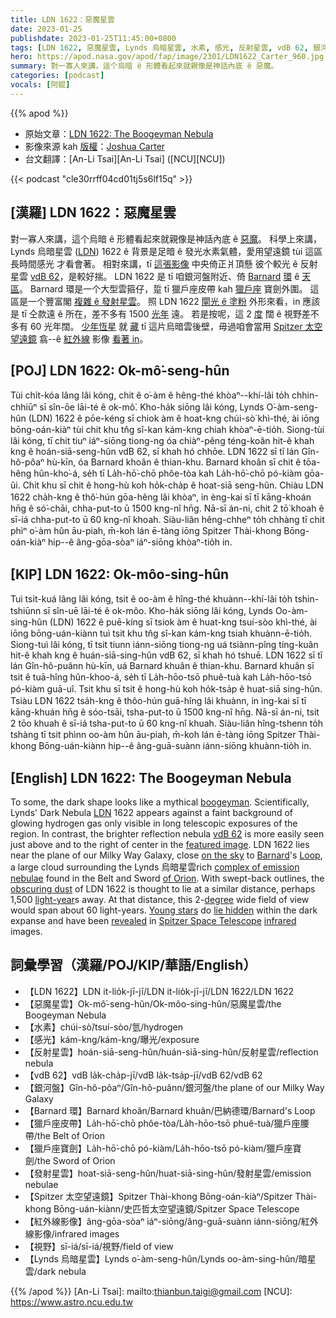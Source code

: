 ```yaml
---
title: LDN 1622：惡魔星雲
date: 2023-01-25
publishdate: 2023-01-25T11:45:00+0800
tags: [LDN 1622, 惡魔星雲, Lynds 烏暗星雲, 水素, 感光, 反射星雲, vdB 62, 銀河盤, Barnard 環, 獵戶座皮帶, 獵戶座寶劍, 發射星雲, Spitzer 太空望遠鏡, 紅外線影像, 視野]
hero: https://apod.nasa.gov/apod/fap/image/2301/LDN1622_Carter_960.jpg
summary: 對一寡人來講，這个烏暗 ê 形體看起來就親像是神話內底 ê 惡魔。
categories: [podcast]
vocals: [阿錕]
---
```


{{% apod %}}

- 原始文章：[LDN 1622: The Boogeyman Nebula](https://apod.nasa.gov/apod/ap230125.html)
- 影像來源 kah [版權][copyright]：[Joshua Carter](https://www.instagram.com/jc.astrophotos/)
- 台文翻譯：[An-Li Tsai][An-Li Tsai] ([NCU][NCU])

{{< podcast "cle30rrff04cd01tj5s6lf15q" >}}

## [漢羅] LDN 1622：惡魔星雲
對一寡人來講，這个烏暗 ê 形體看起來就親像是神話內底 ê [惡魔][boogeyman]。
科學上來講，Lynds 烏暗星雲 ([LDN][LDN]) 1622 ê 背景是足暗 ê 發光水素氣體，愛用望遠鏡 tùi 這區長時間感光 才看會著。
相對來講，tī [這張影像][featured image] 中央倚正爿頂懸 彼个較光 ê 反射星雲 [vdB 62][vdB 62]，是較好揣。
LDN 1622 是 tī 咱銀河盤附近、倚 [Barnard][Barnard] [環][Loop] ê [天區][on the sky]。
Barnard 環是一个大型雲箍仔，踅 tī 獵戶座皮帶 kah [獵戶座][of Orion] 寶劍外圍。
這區是一个豐富閣 [複雜 ê 發射星雲][complex of emission nebulae]。
照 LDN 1622 [閘光 ê 塗粉][obscuring dust] 外形來看，in 應該是 tī 仝款遠 ê 所在，差不多有 1500 [光年][light-year] 遠。
若是按呢，這 2 [度][degree] 闊 ê 視野差不多有 60 光年闊。
[少年恆星][Young stars] 就 [藏][lie hidden] tī 這片烏暗雲後壁，毋過咱會當用 [Spitzer 太空望遠鏡][Spitzer Space Telescope] 翕--ê [紅外線][infrared] 影像 [看著 in][revealed]。


## [POJ] LDN 1622: Ok-mô͘-seng-hûn
Tùi chi̍t-kóa lâng lâi kóng, chit ê o͘-àm ê hêng-thé khòaⁿ--khí-lâi to̍h chhin-chhiūⁿ sī sîn-ōe lāi-té ê ok-mô͘.
Kho-ha̍k siōng lâi kóng, Lynds O͘-àm-seng-hûn (LDN) 1622 ê pōe-kéng sī chiok àm ê hoat-kng chúi-sò͘ khì-thé, ài iōng bōng-oán-kiàⁿ tùi chit khu tn̂g sî-kan kám-kng chiah khòaⁿ-ē-tio̍h.
Siong-tùi lâi kóng, tī chit tiuⁿ iáⁿ-siōng tiong-ng óa chiàⁿ-pêng téng-koân hit-ê khah kng ê hoán-siā-seng-hûn vdB 62, sī khah hó chhōe.
LDN 1622 sī tī lán Gîn-hô-pôaⁿ hù-kīn, óa Barnard khoân ê thian-khu.
Barnard khoân sī chit ê tōa-hêng hûn-kho͘-á, se̍h tī La̍h-hō͘-chō phôe-tòa kah La̍h-hō͘-chō pó-kiàm gōa-ûi.
Chit khu sī chit ê hong-hù koh ho̍k-cha̍p ê hoat-siā seng-hûn.
Chiàu LDN 1622 cha̍h-kng ê thô͘-hún gōa-hêng lâi khòaⁿ, in èng-kai sī tī kāng-khoán hn̄g ê só͘-chāi, chha-put-to ū 1500 kng-nî hn̄g.
Nā-sī án-ni, chit 2 tō͘ khoah ê sī-iá chha-put-to ū 60 kng-nî khoah.
Siàu-liân hêng-chheⁿ to̍h chhàng tī chit phìⁿ o͘-àm hûn āu-piah, m̄-koh lán ē-tàng iōng Spitzer Thài-khong Bōng-oán-kiàⁿ hip--ê âng-gōa-sòaⁿ iáⁿ-siōng khòaⁿ-tio̍h in.

## [KIP] LDN 1622: Ok-môo-sing-hûn
Tuì tsi̍t-kuá lâng lâi kóng, tsit ê oo-àm ê hîng-thé khuànn--khí-lâi to̍h tshin-tshiūnn sī sîn-uē lāi-té ê ok-môo.
Kho-ha̍k siōng lâi kóng, Lynds Oo-àm-sing-hûn (LDN) 1622 ê puē-kíng sī tsiok àm ê huat-kng tsuí-sòo khì-thé, ài iōng bōng-uán-kiànn tuì tsit khu tn̂g sî-kan kám-kng tsiah khuànn-ē-tio̍h.
Siong-tuì lâi kóng, tī tsit tiunn iánn-siōng tiong-ng uá tsiànn-pîng tíng-kuân hit-ê khah kng ê huán-siā-sing-hûn vdB 62, sī khah hó tshuē.
LDN 1622 sī tī lán Gîn-hô-puânn hù-kīn, uá Barnard khuân ê thian-khu.
Barnard khuân sī tsit ê tuā-hîng hûn-khoo-á, se̍h tī La̍h-hōo-tsō phuê-tuà kah La̍h-hōo-tsō pó-kiàm guā-uî.
Tsit khu sī tsit ê hong-hù koh ho̍k-tsa̍p ê huat-siā sing-hûn.
Tsiàu LDN 1622 tsa̍h-kng ê thôo-hún guā-hîng lâi khuànn, in ìng-kai sī tī kāng-khuán hn̄g ê sóo-tsāi, tsha-put-to ū 1500 kng-nî hn̄g.
Nā-sī án-ni, tsit 2 tōo khuah ê sī-iá tsha-put-to ū 60 kng-nî khuah.
Siàu-liân hîng-tshenn to̍h tshàng tī tsit phìnn oo-àm hûn āu-piah, m̄-koh lán ē-tàng iōng Spitzer Thài-khong Bōng-uán-kiànn hip--ê âng-guā-suànn iánn-siōng khuànn-tio̍h in.

## [English] LDN 1622: The Boogeyman Nebula
To some, the dark shape looks like a mythical [boogeyman][boogeyman].
Scientifically, Lynds' Dark Nebula [LDN][LDN] 1622 appears against a faint background of glowing hydrogen gas only visible in long telescopic exposures of the region.
In contrast, the brighter reflection nebula [vdB 62][vdB 62] is more easily seen just above and to the right of center in the [featured image][featured image].
LDN 1622 lies near the plane of our Milky Way Galaxy, close [on the sky][on the sky] to [Barnard][Barnard]'s [Loop][Loop], a large cloud surrounding the Lynds 烏暗星雲rich [complex of emission nebulae][complex of emission nebulae] found in the Belt and Sword [of Orion][of Orion].
With swept-back outlines, the [obscuring dust][obscuring dust] of LDN 1622 is thought to lie at a similar distance, perhaps 1,500 [light-year][light-year]s away.
At that distance, this 2-[degree][degree] wide field of view would span about 60 light-years.
[Young stars][Young stars] do [lie hidden][lie hidden] within the dark expanse and have been [revealed][revealed] in [Spitzer Space Telescope][Spitzer Space Telescope] [infrared][infrared] images.

## 詞彙學習（漢羅/POJ/KIP/華語/English）
- 【LDN 1622】LDN it-lio̍k-jī-jī/LDN it-lio̍k-jī-jī/LDN 1622/LDN 1622
- 【惡魔星雲】Ok-mô͘-seng-hûn/Ok-môo-sing-hûn/惡魔星雲/the Boogeyman Nebula
- 【水素】chúi-sò͘/tsuí-sòo/氫/hydrogen
- 【感光】kám-kng/kám-kng/曝光/exposure
- 【反射星雲】hoán-siā-seng-hûn/huán-siā-sing-hûn/反射星雲/reflection nebula
- 【vdB 62】vdB la̍k-cha̍p-jī/vdB la̍k-tsa̍p-jī/vdB 62/vdB 62
- 【銀河盤】Gîn-hô-pôaⁿ/Gîn-hô-puânn/銀河盤/the plane of our Milky Way Galaxy
- 【Barnard 環】Barnard khoân/Barnard khuân/巴納德環/Barnard's Loop
- 【獵戶座皮帶】La̍h-hō͘-chō phôe-tòa/La̍h-hōo-tsō phuê-tuà/獵戶座腰帶/the Belt of Orion
- 【獵戶座寶劍】La̍h-hō͘-chō pó-kiàm/La̍h-hōo-tsō pó-kiàm/獵戶座寶劍/the Sword of Orion
- 【發射星雲】hoat-siā-seng-hûn/huat-siā-sing-hûn/發射星雲/emission nebulae
- 【Spitzer 太空望遠鏡】Spitzer Thài-khong Bōng-oán-kiàⁿ/Spitzer Thài-khong Bōng-uán-kiànn/史匹哲太空望遠鏡/Spitzer Space Telescope
- 【紅外線影像】âng-gōa-sòaⁿ iáⁿ-siōng/âng-guā-suànn iánn-siōng/紅外線影像/infrared images
- 【視野】sī-iá/sī-iá/視野/field of view
- 【Lynds 烏暗星雲】Lynds o͘-àm-seng-hûn/Lynds oo-àm-sing-hûn/暗星雲/dark nebula


{{% /apod %}}
[An-Li Tsai]: mailto:thianbun.taigi@gmail.com
[NCU]: https://www.astro.ncu.edu.tw

[copyright]: https://apod.nasa.gov/apod/fap/lib/about_apod.html#srapply
[License]: https://creativecommons.org/licenses/by/2.0/

[boogeyman]:https://en.wikipedia.org/wiki/Bogeyman
[LDN]:http://heasarc.gsfc.nasa.gov/W3Browse/nebula-catalog/ldn.html
[vdB 62]:https://it.wikipedia.org/wiki/VdB_62
[featured image]:https://www.instagram.com/p/CnhRwMapWsn/
[on the sky]:https://apod.nasa.gov/apod/ap101023.html
[Barnard]:https://en.wikipedia.org/wiki/Barnard%27s_Loop
[Loop]:https://apod.nasa.gov/apod/ap170406.html
[complex of emission nebulae]:https://apod.nasa.gov/apod/ap070125.html
[of Orion]:http://www.gb.nrao.edu/~rmaddale/Education/OrionTourCenter/optical.html
[obscuring dust]:https://apod.nasa.gov/apod/ap201122.html
[light-year]:https://spaceplace.nasa.gov/light-year/en/
[degree]:https://www.1728.org/angsize.htm
[Young stars]:https://ui.adsabs.harvard.edu/abs/2009AJ....137.3843B/abstract
[lie hidden]:https://d.newsweek.com/en/full/1984642/two-cats-hiding-space.jpg
[revealed]:https://www.researchgate.net/figure/The-L1622-cloud-as-seen-by-Spitzer-36-m-blue-8-m-green-and-24-m-red-Emission_fig10_235684871
[Spitzer Space Telescope]:https://www.nasa.gov/mission_pages/spitzer/infrared/index.html
[infrared]:https://science.nasa.gov/ems/07_infraredwaves
